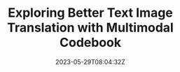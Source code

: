 ---
title: "Exploring Better Text Image Translation with Multimodal Codebook"
authors:
- Zhibin Lan
- Jiawei Yu
- Xiang Li
- Wen Zhang
- Jian Luan
- Bin Wang
- Degen Huang
- Jinsong Su
author_notes:
- "共同一作"
- "共同一作"
- 
- 
- 
- 
- 
- "通讯作者"
date: "2023-05-29T08:04:32Z"
publishDate: "2025-05-29T08:04:32Z"
publication_types: [direction2]
publication: "**In Proc. of ACL 2023.** (CCF-A类)"
---